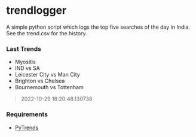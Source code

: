 # trendlogger
A simple python script which logs the top five searches of the day in India.<br>See the trend.csv for the history.<br>

<!-- Last Trends -->
### Last Trends
* Myositis
* IND vs SA
* Leicester City vs Man City
* Brighton vs Chelsea
* Bournemouth vs Tottenham
> 2022-10-29 18:20:48.130738

<!-- Requirements -->
### Requirements
* [PyTrends](https://github.com/dreyco676/pytrends)
